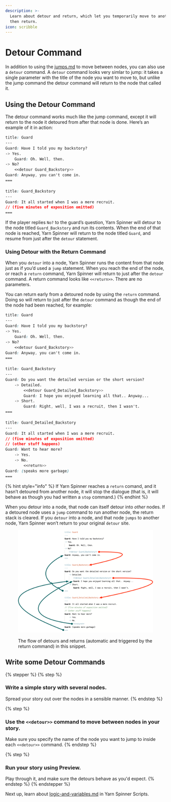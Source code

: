 ```yaml
---
description: >-
  Learn about detour and return, which let you temporarily move to another node,
  then return.
icon: scribble
---
```


# Detour Command

In addition to using the [jumps.md](jumps.md "mention") to move between nodes, you can also use a `detour` command. A `detour` command looks very simlar to jump: it takes a single parameter with the title of the node you want to move to, but unlike the jump command the detour command will return to the node that called it.

## Using the Detour Command

The detour command works much like the jump command, except it will return to the node it detoured from after that node is done. Here’s an example of it in action:

```css
title: Guard
---
Guard: Have I told you my backstory?
-> Yes.
	Guard: Oh. Well, then.
-> No?
	<<detour Guard_Backstory>>
Guard: Anyway, you can't come in.
===

title: Guard_Backstory
---
Guard: It all started when I was a mere recruit.
// (five minutes of exposition omitted)
===
```

If the player replies `No?` to the guard’s question, Yarn Spinner will detour to the node titled  `Guard_Backstory` and run its contents. When the end of that node is reached, Yarn Spinner will return to the node titled `Guard`, and resume from just after the `detour` statement.

### Using Detour with the Return Command

When you `detour` into a node, Yarn Spinner runs the content from that node just as if you’d used a `jump` statement. When you reach the end of the node, or reach a `return` command, Yarn Spinner will return to just after the `detour` command. A return command looks like `<<return>>`. There are no parameters.

You can return early from a detoured node by using the `return` command. Doing so will return to just after the `detour` command as though the end of the node had been reached, for example:

```css
title: Guard
---
Guard: Have I told you my backstory?
-> Yes.
	Guard: Oh. Well, then.
-> No?
	<<detour Guard_Backstory>>
Guard: Anyway, you can't come in.
===

title: Guard_Backstory
---
Guard: Do you want the detailed version or the short version?
    -> Detailed.
        <<detour Guard_Detailed_Backstory>>
        Guard: I hope you enjoyed learning all that.. Anyway...
    -> Short.
        Guard: Right, well, I was a recruit, then I wasn't.
===

title: Guard_Detailed_Backstory
---
Guard: It all started when I was a mere recruit.
// (five minutes of exposition omitted)
// (other stuff happens)
Guard: Want to hear more?
    -> Yes.
    -> No.
        <<return>>
Guard: (speaks more garbage)
===
```

{% hint style="info" %}
If Yarn Spinner reaches a `return` comand, and it hasn’t detoured from another node, it will stop the dialogue (that is, it will behave as though you had written a `stop` command.)
{% endhint %}

When you detour into a node, that node can itself detour into _other_ nodes. If a detoured node uses a `jump` command to run another node, the return stack is cleared. If you `detour` into a node, and that node `jumps` to another node, Yarn Spinner won’t return to your original `detour` site.

<figure><img src="../../.gitbook/assets/detours.png" alt=""><figcaption><p>The flow of detours and returns (automatic and triggered by the return command) in this snippet.</p></figcaption></figure>

## Write some Detour Commands

{% stepper %}
{% step %}
### Write a simple story with several nodes.

Spread your story out over the nodes in a sensible manner.
{% endstep %}

{% step %}
### Use the `<<detour>>` command to move between nodes in your story.

Make sure you specify the name of the node you want to jump to inside each `<<detour>>` command.
{% endstep %}

{% step %}
### Run your story using Preview.

Play through it, and make sure the detours behave as you'd expect.
{% endstep %}
{% endstepper %}

Next up, learn about [logic-and-variables.md](logic-and-variables.md "mention") in Yarn Spinner Scripts.
